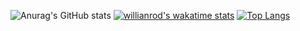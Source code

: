 ![Anurag's GitHub stats](https://github-readme-stats.vercel.app/api?username=nda666&show_icons=true)
[![willianrod's wakatime stats](https://github-readme-stats.vercel.app/api/wakatime?username=9c824a9d-1ce3-44f8-81ca-589ce6e5217c/)](https://github.com/anuraghazra/github-readme-stats)
[![Top Langs](https://github-readme-stats.vercel.app/api/top-langs/?username=nda666&layout=compact)](https://github.com/anuraghazra/github-readme-stats)
